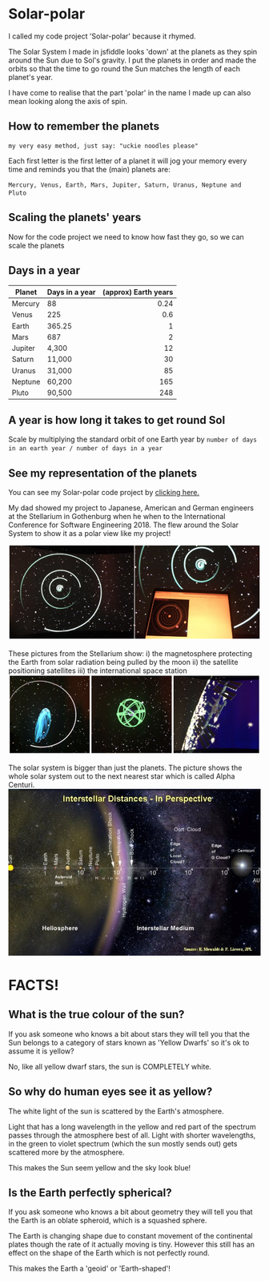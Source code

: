 # Solar-polar

I called my code project 'Solar-polar' because it rhymed.

The Solar System I made in jsfiddle looks 'down' at the planets as they spin around the Sun due to Sol's gravity. I put the planets in order and made the orbits so that the time to go round the Sun matches the length of each planet's year.

I have come to realise that the part 'polar' in the name I made up can also mean looking along the axis of spin.

## How to remember the planets
```
my very easy method, just say: "uckie noodles please"
```
Each first letter is the first letter of a planet it will jog your memory every time and reminds you that the (main) planets are:
```
Mercury, Venus, Earth, Mars, Jupiter, Saturn, Uranus, Neptune and Pluto
```

## Scaling the planets' years

Now for the code project we need to know how fast they go, so we can scale the planets

## Days in a year

Planet | Days in a year |(approx) Earth years
--- | --- | ---:
Mercury | 88 | 0.24
Venus | 225 | 0.6
Earth | 365.25 | 1
Mars | 687 | 2
Jupiter | 4,300 | 12
Saturn | 11,000 | 30
Uranus | 31,000 | 85
Neptune | 60,200 | 165
Pluto | 90,500 | 248

## A year is how long it takes to get round Sol

Scale by multiplying the standard orbit of one Earth year by `number of days in an earth year / number of days in a year`

## See my representation of the planets

You can see my Solar-polar code project by [clicking here.](https://mewhubhawk.github.io/Solar-polar/)

My dad showed my project to Japanese, American and German engineers at the Stellarium in Gothenburg when he when to the International Conference for Software Engineering 2018. The flew around the Solar System to show it as a polar view like my project!

![Solar-polar at the Stellarium in Gothenburg](solar-polar-stellarium.png)

 These pictures from the Stellarium show:
i) the magnetosphere protecting the Earth from solar radiation being pulled by the moon
ii) the satellite positioning satellites
iii) the international space station
 ![Interesting things from the Stellarium in Gothenburg](solar-polar-things.png)

The solar system is bigger than just the planets. The picture shows the whole solar system out to the next nearest star which is called Alpha Centuri.
![all the things in the solar system](distance-to-alpha-centuri.jpg)

# FACTS!

## What is the true colour of the sun?

If you ask someone who knows a bit about stars they will tell you that the
Sun belongs to a category of stars known as 'Yellow Dwarfs' so it's ok to
assume it is yellow?

No, like all yellow dwarf stars, the sun is COMPLETELY white.

## So why do human eyes see it as yellow?

The white light of the sun is scattered by the Earth's atmosphere.

Light that has a long wavelength in the yellow and red part of the spectrum passes through the atmosphere best of all. Light with shorter wavelengths, in the green to violet spectrum (which the sun mostly sends out) gets scattered more by the atmosphere.

This makes the Sun seem yellow and the sky look blue!

## Is the Earth perfectly spherical?

If you ask someone who knows a bit about geometry they will tell you that the Earth is an oblate spheroid, which is a squashed sphere.

The Earth is changing shape due to constant movement of the continental plates though the rate of it actually moving is tiny. However this still has an effect on the shape of the Earth which is not perfectly round.

This makes the Earth a 'geoid' or 'Earth-shaped'!
